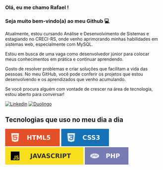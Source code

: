 ### Olá, eu me chamo Rafael !

### Seja muito bem-vindo(a) ao meu Github 💻

Atualmente, estou cursando Análise e Desenvolvimento de Sistemas e estagiando no CRECI-RS, onde venho aprimorando minhas habilidades em sistemas web, especialmente com MySQL.

Estou em busca de uma vaga como desenvolvedor júnior para colocar meus conhecimentos em prática e continuar aprendendo. 

Gosto de resolver problemas e criar soluções que facilitam a vida das pessoas. No meu GitHub, você pode conferir os projetos que estou desenvolvendo e os aprendizados que venho acumulando.

Se você procura alguém com vontade de crescer na área de tecnologia, estou aberto para conversar!

[![Linkedin](https://img.shields.io/badge/LinkedIn-0077B5?style=for-the-badge&logo=linkedin&logoColor=white)](https://br.linkedin.com/in/rafaelassuncaodev)
[![Duolingo](https://img.shields.io/badge/Duolingo-58CC02?style=for-the-badge&logo=Duolingo&logoColor=white)](https://www.duolingo.com/profile/RafaelAssun21)

## Tecnologias que uso no meu dia a dia

[![HTML5](imagens/HTML5-E34F26.svg)](https://github.com/rafaelsassuncao)
[![CSS](/imagens/CSS3-1572B6.svg)](https://github.com/rafaelsassuncao)
[![JavaScript](/imagens/javascript%20imagem.svg)](https://github.com/rafaelsassuncao)
[![php](/imagens/PHP-777BB4.svg)](https://github.com/rafaelsassuncao)
